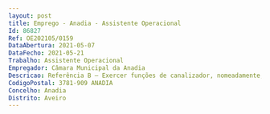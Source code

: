 ```yaml
--- 
layout: post
title: Emprego - Anadia - Assistente Operacional
Id: 86827
Ref: OE202105/0159
DataAbertura: 2021-05-07
DataFecho: 2021-05-21
Trabalho: Assistente Operacional
Empregador: Câmara Municipal da Anadia
Descricao: Referência B — Exercer funções de canalizador, nomeadamente, executar e reparar canalizações em edifícios, instalações industriais e outros locais, destinados ao transporte de água ou esgotos. Executar redes de distribuição de água e respetivos ramais de ligação, assentando tubagem e acessórios necessários. Executar redes de recolha de esgotos fluviais ou domésticos e respetivos ramais de ligação, assentando tubagens e acessórios necessários. Executar outros trabalhos similares ou complementares dos descritos.
CodigoPostal: 3781-909 ANADIA
Concelho: Anadia
Distrito: Aveiro
--- 
```

